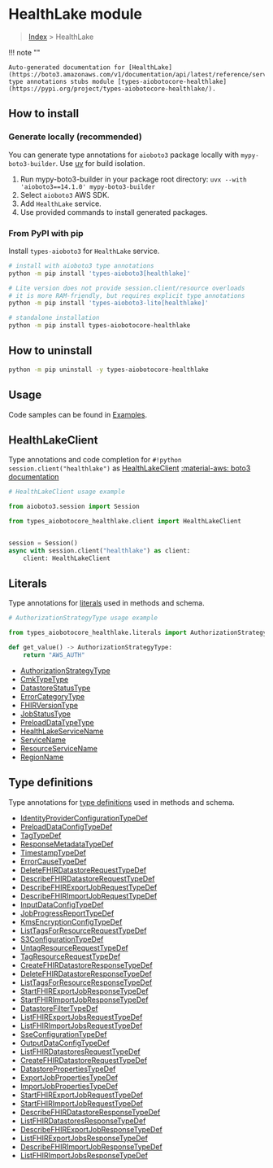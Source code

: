 # HealthLake module

> [Index](../README.md) > HealthLake


!!! note ""

    Auto-generated documentation for [HealthLake](https://boto3.amazonaws.com/v1/documentation/api/latest/reference/services/healthlake.html#healthlake)
    type annotations stubs module [types-aiobotocore-healthlake](https://pypi.org/project/types-aiobotocore-healthlake/).

## How to install

### Generate locally (recommended)

You can generate type annotations for `aioboto3` package locally with `mypy-boto3-builder`.
Use [uv](https://docs.astral.sh/uv/getting-started/installation/) for build isolation.

1. Run mypy-boto3-builder in your package root directory: `uvx --with 'aioboto3==14.1.0' mypy-boto3-builder`
1. Select `aioboto3` AWS SDK.
1. Add `HealthLake` service.
1. Use provided commands to install generated packages.



### From PyPI with pip

Install `types-aioboto3` for `HealthLake` service.

```bash
# install with aioboto3 type annotations
python -m pip install 'types-aioboto3[healthlake]'

# Lite version does not provide session.client/resource overloads
# it is more RAM-friendly, but requires explicit type annotations
python -m pip install 'types-aioboto3-lite[healthlake]'

# standalone installation
python -m pip install types-aiobotocore-healthlake
```



## How to uninstall

```bash
python -m pip uninstall -y types-aiobotocore-healthlake
```

## Usage

Code samples can be found in [Examples](./usage.md).

## HealthLakeClient

Type annotations and code completion for  `#!python session.client("healthlake")` as [HealthLakeClient](./client.md)
[:material-aws: boto3 documentation](https://boto3.amazonaws.com/v1/documentation/api/latest/reference/services/healthlake.html#HealthLake.Client)

```python
# HealthLakeClient usage example

from aioboto3.session import Session

from types_aiobotocore_healthlake.client import HealthLakeClient


session = Session()
async with session.client("healthlake") as client:
    client: HealthLakeClient
```








## Literals

Type annotations for [literals](./literals.md) used in methods and schema.

```python
# AuthorizationStrategyType usage example

from types_aiobotocore_healthlake.literals import AuthorizationStrategyType

def get_value() -> AuthorizationStrategyType:
    return "AWS_AUTH"
```

- [AuthorizationStrategyType](./literals.md#authorizationstrategytype)
- [CmkTypeType](./literals.md#cmktypetype)
- [DatastoreStatusType](./literals.md#datastorestatustype)
- [ErrorCategoryType](./literals.md#errorcategorytype)
- [FHIRVersionType](./literals.md#fhirversiontype)
- [JobStatusType](./literals.md#jobstatustype)
- [PreloadDataTypeType](./literals.md#preloaddatatypetype)
- [HealthLakeServiceName](./literals.md#healthlakeservicename)
- [ServiceName](./literals.md#servicename)
- [ResourceServiceName](./literals.md#resourceservicename)
- [RegionName](./literals.md#regionname)




## Type definitions

Type annotations for [type definitions](./type_defs.md) used in methods and schema.

- [IdentityProviderConfigurationTypeDef](./type_defs.md#identityproviderconfigurationtypedef)
- [PreloadDataConfigTypeDef](./type_defs.md#preloaddataconfigtypedef)
- [TagTypeDef](./type_defs.md#tagtypedef)
- [ResponseMetadataTypeDef](./type_defs.md#responsemetadatatypedef)
- [TimestampTypeDef](./type_defs.md#timestamptypedef)
- [ErrorCauseTypeDef](./type_defs.md#errorcausetypedef)
- [DeleteFHIRDatastoreRequestTypeDef](./type_defs.md#deletefhirdatastorerequesttypedef)
- [DescribeFHIRDatastoreRequestTypeDef](./type_defs.md#describefhirdatastorerequesttypedef)
- [DescribeFHIRExportJobRequestTypeDef](./type_defs.md#describefhirexportjobrequesttypedef)
- [DescribeFHIRImportJobRequestTypeDef](./type_defs.md#describefhirimportjobrequesttypedef)
- [InputDataConfigTypeDef](./type_defs.md#inputdataconfigtypedef)
- [JobProgressReportTypeDef](./type_defs.md#jobprogressreporttypedef)
- [KmsEncryptionConfigTypeDef](./type_defs.md#kmsencryptionconfigtypedef)
- [ListTagsForResourceRequestTypeDef](./type_defs.md#listtagsforresourcerequesttypedef)
- [S3ConfigurationTypeDef](./type_defs.md#s3configurationtypedef)
- [UntagResourceRequestTypeDef](./type_defs.md#untagresourcerequesttypedef)
- [TagResourceRequestTypeDef](./type_defs.md#tagresourcerequesttypedef)
- [CreateFHIRDatastoreResponseTypeDef](./type_defs.md#createfhirdatastoreresponsetypedef)
- [DeleteFHIRDatastoreResponseTypeDef](./type_defs.md#deletefhirdatastoreresponsetypedef)
- [ListTagsForResourceResponseTypeDef](./type_defs.md#listtagsforresourceresponsetypedef)
- [StartFHIRExportJobResponseTypeDef](./type_defs.md#startfhirexportjobresponsetypedef)
- [StartFHIRImportJobResponseTypeDef](./type_defs.md#startfhirimportjobresponsetypedef)
- [DatastoreFilterTypeDef](./type_defs.md#datastorefiltertypedef)
- [ListFHIRExportJobsRequestTypeDef](./type_defs.md#listfhirexportjobsrequesttypedef)
- [ListFHIRImportJobsRequestTypeDef](./type_defs.md#listfhirimportjobsrequesttypedef)
- [SseConfigurationTypeDef](./type_defs.md#sseconfigurationtypedef)
- [OutputDataConfigTypeDef](./type_defs.md#outputdataconfigtypedef)
- [ListFHIRDatastoresRequestTypeDef](./type_defs.md#listfhirdatastoresrequesttypedef)
- [CreateFHIRDatastoreRequestTypeDef](./type_defs.md#createfhirdatastorerequesttypedef)
- [DatastorePropertiesTypeDef](./type_defs.md#datastorepropertiestypedef)
- [ExportJobPropertiesTypeDef](./type_defs.md#exportjobpropertiestypedef)
- [ImportJobPropertiesTypeDef](./type_defs.md#importjobpropertiestypedef)
- [StartFHIRExportJobRequestTypeDef](./type_defs.md#startfhirexportjobrequesttypedef)
- [StartFHIRImportJobRequestTypeDef](./type_defs.md#startfhirimportjobrequesttypedef)
- [DescribeFHIRDatastoreResponseTypeDef](./type_defs.md#describefhirdatastoreresponsetypedef)
- [ListFHIRDatastoresResponseTypeDef](./type_defs.md#listfhirdatastoresresponsetypedef)
- [DescribeFHIRExportJobResponseTypeDef](./type_defs.md#describefhirexportjobresponsetypedef)
- [ListFHIRExportJobsResponseTypeDef](./type_defs.md#listfhirexportjobsresponsetypedef)
- [DescribeFHIRImportJobResponseTypeDef](./type_defs.md#describefhirimportjobresponsetypedef)
- [ListFHIRImportJobsResponseTypeDef](./type_defs.md#listfhirimportjobsresponsetypedef)

